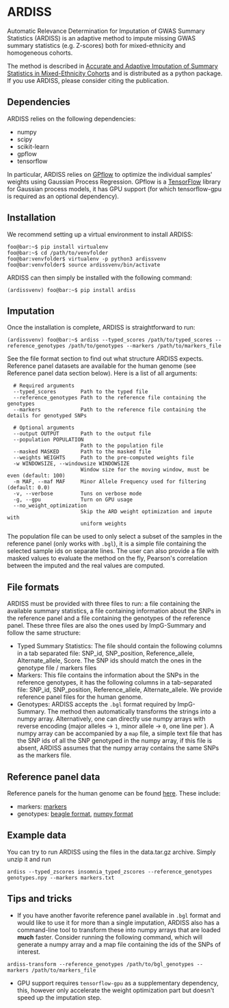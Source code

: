# ARDISS

Automatic Relevance Determination for Imputation of GWAS Summary Statistics (ARDISS) is an adaptive method to impute
missing GWAS summary statistics (e.g. Z-scores) both for mixed-ethnicity and homogeneous cohorts.

The method is described in [Accurate and Adaptive Imputation of Summary Statistics in Mixed-Ethnicity Cohorts](https://academic.oup.com/bioinformatics/article/34/17/i687/5093230)
and is distributed as a python package. If you use ARDISS, please consider citing the publication.

## Dependencies

ARDISS relies on the following dependencies:
- numpy
- scipy
- scikit-learn
- gpflow
- tensorflow

In particular, ARDISS relies on [GPflow](https://github.com/GPflow/GPflow) to optimize the individual samples' weights
using Gaussian Process Regression. GPflow is a [TensorFlow](www.tensorflow.org) library for Gaussian process models, it has GPU support (for which tensorflow-gpu is required as an optional dependency).

## Installation

We recommend setting up a virtual environment to install ARDISS:
```console
foo@bar:~$ pip install virtualenv
foo@bar:~$ cd /path/to/venvfolder
foo@bar:venvfolder$ virtualenv -p python3 ardissvenv
foo@bar:venvfolder$ source ardissvenv/bin/activate
```

ARDISS can then simply be installed with the following command:

```console
(ardissvenv) foo@bar:~$ pip install ardiss
```

## Imputation
Once the installation is complete, ARDISS is straightforward to run:

```console
(ardissvenv) foo@bar:~$ ardiss --typed_scores /path/to/typed_scores --reference_genotypes /path/to/genotypes --markers /path/to/markers_file
```
See the file format section to find out what structure ARDISS expects. Reference panel datasets are available for the human genome (see Reference panel data section below). Here is a list of all arguments:
```console
  # Required arguments
  --typed_scores        Path to the typed file
  --reference_genotypes Path to the reference file containing the genotypes
  --markers             Path to the reference file containing the details for genotyped SNPs
  
  # Optional arguments
  --output OUTPUT       Path to the output file
  --population POPULATION
                        Path to the population file
  --masked MASKED       Path to the masked file
  --weights WEIGHTS     Path to the pre-computed weights file
  -w WINDOWSIZE, --windowsize WINDOWSIZE
                        Window size for the moving window, must be even (default: 100)
  -m MAF, --maf MAF     Minor Allele Frequency used for filtering (default: 0.0)
  -v, --verbose         Tuns on verbose mode
  -g, --gpu             Turn on GPU usage
  --no_weight_optimization
                        Skip the ARD weight optimization and impute with
                        uniform weights
```
The population file can be used to only select a subset of the samples in the reference panel (only works with `.bgl`), it is a simple file containing the selected sample ids on separate lines.
The user can also provide a file with masked values to evaluate the method on the fly, Pearson's correlation between the imputed and the real values are computed.

## File formats
ARDISS must be provided with three files to run: a file containing the available summary statistics, a file containing information about the SNPs in the reference panel and a file containing the genotypes of the reference panel. These three files are also the ones used by ImpG-Summary and follow the same structure:
- Typed Summary Statistics:
   The file should contain the following columns in a tab separated file: SNP_id, SNP_position, Reference_allele, Alternate_allele, Score. The SNP ids should match the ones in the genotype file / markers files
- Markers:
   This file contains the information about the SNPs in the reference genotypes, it has the following columns in a tab-separated file: SNP_id, SNP_position, Reference_allele, Alternate_allele. We provide reference panel files for the human genome.
- Genotypes:
   ARDISS accepts the `.bgl` format required by ImpG-Summary. The method then automatically transforms the strings into a numpy array. Alternatively, one can directly use numpy arrays with reverse encoding (major alleles -> `1`, minor allele -> `0`, one line per ). A numpy array can be accompanied by a `map` file, a simple text file that has the SNP ids of all the SNP genotyped in the numpy array, if this file is absent, ARDISS assumes that the numpy array contains the same SNPs as the markers file.
   
## Reference panel data
Reference panels for the human genome can be found [here](https://doi.org/10.3929/ethz-b-000610750). These include:
- markers: [markers](https://www.research-collection.ethz.ch/bitstream/handle/20.500.11850/610750/markers.tar.gz?sequence=1&isAllowed=y)
- genotypes: [beagle format](https://www.research-collection.ethz.ch/bitstream/handle/20.500.11850/610750/beagle_format.tar.gz?sequence=3&isAllowed=y), [numpy format](https://www.research-collection.ethz.ch/bitstream/handle/20.500.11850/610750/npy_arrays.tar.gz?sequence=2&isAllowed=y)
   
## Example data
You can try to run ARDISS using the files in the data.tar.gz archive. Simply unzip it and run
```console
ardiss --typed_zscores insomnia_typed_zscores --reference_genotypes genotypes.npy --markers markers.txt
```

## Tips and tricks
- If you have another favorite reference panel available in `.bgl` format and would like to use it for more than a single imputation, ARDISS also has a command-line tool to transform these into numpy arrays that are loaded **much** faster. Consider running the following command, which will generate a numpy array and a map file containing the ids of the SNPs of interest.
```console
ardiss-transform --reference_genotypes /path/to/bgl_genotypes --markers /path/to/markers_file
```
- GPU support requires `tensorflow-gpu` as a supplementary dependency, this, however only accelerate the weight optimization part but doesn't speed up the imputation step.
